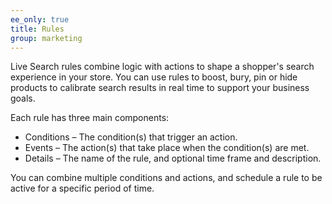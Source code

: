 ```yaml
---
ee_only: true
title: Rules
group: marketing
---
```


Live Search rules combine logic with actions to shape a shopper's search experience in your store. You can use rules to boost, bury, pin or hide products to calibrate search results in real time to support your business goals.

Each rule has three main components:

-  Conditions – The condition(s) that trigger an action.
-  Events – The action(s) that take place when the condition(s) are met.
-  Details – The name of the rule, and optional time frame and description.

You can combine multiple conditions and actions, and schedule a rule to be active for a specific period of time.
